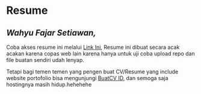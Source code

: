 # Resume
## _Wahyu Fajar Setiawan,_

Coba akses resume ini melalui  [Link Ini](https://wawanwfs.github.io/resume/),
Resume ini dibuat secara acak acakan karena copas web lain karena hanya untuk uji coba upload repo dan file buatan sendiri udah lenyap.

Tetapi bagi temen temen yang pengen buat CV/Resume yang include website portofolio bisa mengunjungi [BuatCV ID](https://buatcv.id/), dan semoga saja hostingnya masih hidup.hehehehe

